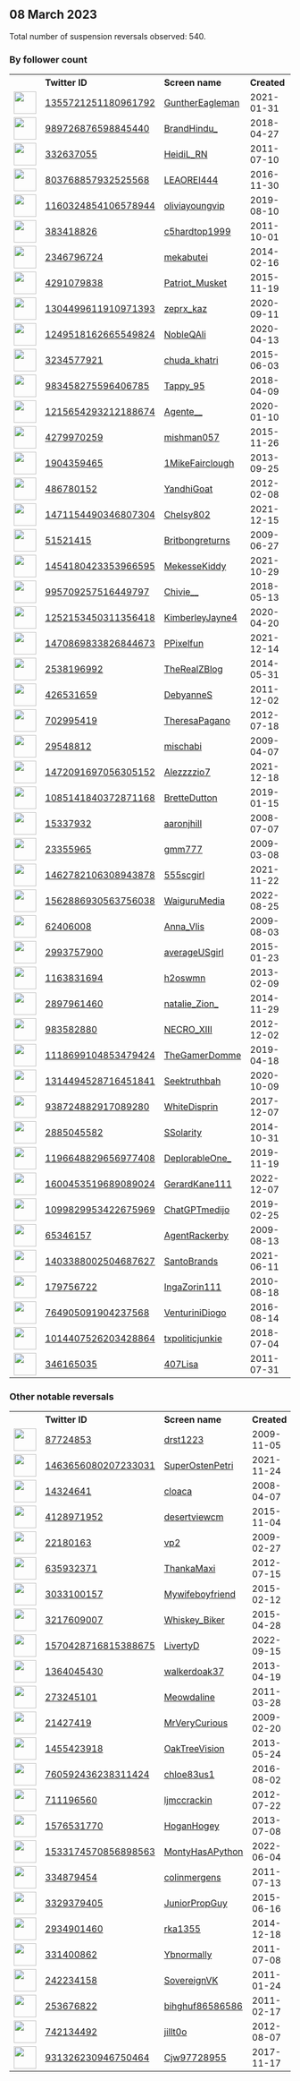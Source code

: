 
## 08 March 2023
Total number of suspension reversals observed: 540.

### By follower count
<table><tr><th></th><th align="left">Twitter ID</th><th align="left">Screen name</th>
<th align="left">Created</th><th align="left">Status</th><th align="left">Suspended</th><th align="left">Followers</th>
<tr><td><a href="https://pbs.twimg.com/profile_images/1606836521784512512/Xb-_cXXi_normal.jpg"><img src="https://pbs.twimg.com/profile_images/1606836521784512512/Xb-_cXXi_normal.jpg" width="40px" height="40px" align="center"/></a></td><td><a href="https://twitter.com/intent/user?user_id=1355721251180961792">1355721251180961792</a></td><td><a href="https://twitter.com/GuntherEagleman">GuntherEagleman</a></td><td>2021-01-31</td><td align="center"></td><td>2023-03-06</td><td>304717</td></tr>
<tr><td><a href="https://pbs.twimg.com/profile_images/1665021307514421248/zFzAoico_normal.jpg"><img src="https://pbs.twimg.com/profile_images/1665021307514421248/zFzAoico_normal.jpg" width="40px" height="40px" align="center"/></a></td><td><a href="https://twitter.com/intent/user?user_id=989726876598845440">989726876598845440</a></td><td><a href="https://twitter.com/BrandHindu_">BrandHindu_</a></td><td>2018-04-27</td><td align="center"></td><td>2022-06-29</td><td>53107</td></tr>
<tr><td><a href="https://pbs.twimg.com/profile_images/1637743239523454978/C_9-gO17_normal.jpg"><img src="https://pbs.twimg.com/profile_images/1637743239523454978/C_9-gO17_normal.jpg" width="40px" height="40px" align="center"/></a></td><td><a href="https://twitter.com/intent/user?user_id=332637055">332637055</a></td><td><a href="https://twitter.com/HeidiL_RN">HeidiL_RN</a></td><td>2011-07-10</td><td align="center"></td><td>2023-02-17</td><td>43610</td></tr>
<tr><td><a href="https://pbs.twimg.com/profile_images/1611403096478859277/gak90KqR_normal.jpg"><img src="https://pbs.twimg.com/profile_images/1611403096478859277/gak90KqR_normal.jpg" width="40px" height="40px" align="center"/></a></td><td><a href="https://twitter.com/intent/user?user_id=803768857932525568">803768857932525568</a></td><td><a href="https://twitter.com/LEAOREI444">LEAOREI444</a></td><td>2016-11-30</td><td align="center"></td><td>2023-02-02</td><td>37063</td></tr>
<tr><td><a href="https://pbs.twimg.com/profile_images/1633483517232553987/ExlaVrcD_normal.jpg"><img src="https://pbs.twimg.com/profile_images/1633483517232553987/ExlaVrcD_normal.jpg" width="40px" height="40px" align="center"/></a></td><td><a href="https://twitter.com/intent/user?user_id=1160324854106578944">1160324854106578944</a></td><td><a href="https://twitter.com/oliviayoungvip">oliviayoungvip</a></td><td>2019-08-10</td><td align="center"></td><td>2022-10-20</td><td>29252</td></tr>
<tr><td><a href="https://pbs.twimg.com/profile_images/1265428528817999873/aSn3LFbd_normal.jpg"><img src="https://pbs.twimg.com/profile_images/1265428528817999873/aSn3LFbd_normal.jpg" width="40px" height="40px" align="center"/></a></td><td><a href="https://twitter.com/intent/user?user_id=383418826">383418826</a></td><td><a href="https://twitter.com/c5hardtop1999">c5hardtop1999</a></td><td>2011-10-01</td><td align="center"></td><td></td><td>28544</td></tr>
<tr><td><a href="https://pbs.twimg.com/profile_images/704688444975423488/ud2R-QZf_normal.jpg"><img src="https://pbs.twimg.com/profile_images/704688444975423488/ud2R-QZf_normal.jpg" width="40px" height="40px" align="center"/></a></td><td><a href="https://twitter.com/intent/user?user_id=2346796724">2346796724</a></td><td><a href="https://twitter.com/mekabutei">mekabutei</a></td><td>2014-02-16</td><td align="center"></td><td>2023-02-04</td><td>17122</td></tr>
<tr><td><a href="https://pbs.twimg.com/profile_images/1633214078796587019/5Bbf7b27_normal.jpg"><img src="https://pbs.twimg.com/profile_images/1633214078796587019/5Bbf7b27_normal.jpg" width="40px" height="40px" align="center"/></a></td><td><a href="https://twitter.com/intent/user?user_id=4291079838">4291079838</a></td><td><a href="https://twitter.com/Patriot_Musket">Patriot_Musket</a></td><td>2015-11-19</td><td align="center"></td><td></td><td>16706</td></tr>
<tr><td><a href="https://pbs.twimg.com/profile_images/1628529394321956864/9mNUwdbu_normal.jpg"><img src="https://pbs.twimg.com/profile_images/1628529394321956864/9mNUwdbu_normal.jpg" width="40px" height="40px" align="center"/></a></td><td><a href="https://twitter.com/intent/user?user_id=1304499611910971393">1304499611910971393</a></td><td><a href="https://twitter.com/zeprx_kaz">zeprx_kaz</a></td><td>2020-09-11</td><td align="center"></td><td></td><td>15320</td></tr>
<tr><td><a href="https://pbs.twimg.com/profile_images/1636248196493049856/DTQlPAl5_normal.jpg"><img src="https://pbs.twimg.com/profile_images/1636248196493049856/DTQlPAl5_normal.jpg" width="40px" height="40px" align="center"/></a></td><td><a href="https://twitter.com/intent/user?user_id=1249518162665549824">1249518162665549824</a></td><td><a href="https://twitter.com/NobleQAli">NobleQAli</a></td><td>2020-04-13</td><td align="center"></td><td>2022-05-18</td><td>13494</td></tr>
<tr><td><a href="https://pbs.twimg.com/profile_images/1561130287656214528/XwDXUxrH_normal.jpg"><img src="https://pbs.twimg.com/profile_images/1561130287656214528/XwDXUxrH_normal.jpg" width="40px" height="40px" align="center"/></a></td><td><a href="https://twitter.com/intent/user?user_id=3234577921">3234577921</a></td><td><a href="https://twitter.com/chuda_khatri">chuda_khatri</a></td><td>2015-06-03</td><td align="center"></td><td>2022-12-08</td><td>12309</td></tr>
<tr><td><a href="https://pbs.twimg.com/profile_images/1267726646787796992/a1kF_H_J_normal.jpg"><img src="https://pbs.twimg.com/profile_images/1267726646787796992/a1kF_H_J_normal.jpg" width="40px" height="40px" align="center"/></a></td><td><a href="https://twitter.com/intent/user?user_id=983458275596406785">983458275596406785</a></td><td><a href="https://twitter.com/Tappy_95">Tappy_95</a></td><td>2018-04-09</td><td align="center">👋</td><td></td><td>10308</td></tr>
<tr><td><a href="https://pbs.twimg.com/profile_images/1633519337221890073/ynpuvJJv_normal.jpg"><img src="https://pbs.twimg.com/profile_images/1633519337221890073/ynpuvJJv_normal.jpg" width="40px" height="40px" align="center"/></a></td><td><a href="https://twitter.com/intent/user?user_id=1215654293212188674">1215654293212188674</a></td><td><a href="https://twitter.com/Agente__">Agente__</a></td><td>2020-01-10</td><td align="center"></td><td>2022-12-16</td><td>10159</td></tr>
<tr><td><a href="https://pbs.twimg.com/profile_images/942916944860143616/Hy4IDOVx_normal.jpg"><img src="https://pbs.twimg.com/profile_images/942916944860143616/Hy4IDOVx_normal.jpg" width="40px" height="40px" align="center"/></a></td><td><a href="https://twitter.com/intent/user?user_id=4279970259">4279970259</a></td><td><a href="https://twitter.com/mishman057">mishman057</a></td><td>2015-11-26</td><td align="center"></td><td></td><td>9910</td></tr>
<tr><td><a href="https://pbs.twimg.com/profile_images/1496188744503902208/OpERPvep_normal.jpg"><img src="https://pbs.twimg.com/profile_images/1496188744503902208/OpERPvep_normal.jpg" width="40px" height="40px" align="center"/></a></td><td><a href="https://twitter.com/intent/user?user_id=1904359465">1904359465</a></td><td><a href="https://twitter.com/1MikeFairclough">1MikeFairclough</a></td><td>2013-09-25</td><td align="center"></td><td>2022-08-04</td><td>9596</td></tr>
<tr><td><a href="https://pbs.twimg.com/profile_images/1633698109829021696/usKcMK4S_normal.jpg"><img src="https://pbs.twimg.com/profile_images/1633698109829021696/usKcMK4S_normal.jpg" width="40px" height="40px" align="center"/></a></td><td><a href="https://twitter.com/intent/user?user_id=486780152">486780152</a></td><td><a href="https://twitter.com/YandhiGoat">YandhiGoat</a></td><td>2012-02-08</td><td align="center"></td><td>2022-12-22</td><td>9410</td></tr>
<tr><td><a href="https://pbs.twimg.com/profile_images/1478088747816206340/NuPUZ1OP_normal.jpg"><img src="https://pbs.twimg.com/profile_images/1478088747816206340/NuPUZ1OP_normal.jpg" width="40px" height="40px" align="center"/></a></td><td><a href="https://twitter.com/intent/user?user_id=1471154490346807304">1471154490346807304</a></td><td><a href="https://twitter.com/Chelsy802">Chelsy802</a></td><td>2021-12-15</td><td align="center"></td><td>2022-02-13</td><td>9155</td></tr>
<tr><td><a href="https://pbs.twimg.com/profile_images/1639241885989388290/5cZoe-0r_normal.jpg"><img src="https://pbs.twimg.com/profile_images/1639241885989388290/5cZoe-0r_normal.jpg" width="40px" height="40px" align="center"/></a></td><td><a href="https://twitter.com/intent/user?user_id=51521415">51521415</a></td><td><a href="https://twitter.com/Britbongreturns">Britbongreturns</a></td><td>2009-06-27</td><td align="center"></td><td></td><td>8167</td></tr>
<tr><td><a href="https://pbs.twimg.com/profile_images/1513479095757197321/HCOxeQ2L_normal.jpg"><img src="https://pbs.twimg.com/profile_images/1513479095757197321/HCOxeQ2L_normal.jpg" width="40px" height="40px" align="center"/></a></td><td><a href="https://twitter.com/intent/user?user_id=1454180423353966595">1454180423353966595</a></td><td><a href="https://twitter.com/MekesseKiddy">MekesseKiddy</a></td><td>2021-10-29</td><td align="center"></td><td>2022-10-07</td><td>7574</td></tr>
<tr><td><a href="https://pbs.twimg.com/profile_images/1523299312775708673/GBDfNg9S_normal.jpg"><img src="https://pbs.twimg.com/profile_images/1523299312775708673/GBDfNg9S_normal.jpg" width="40px" height="40px" align="center"/></a></td><td><a href="https://twitter.com/intent/user?user_id=995709257516449797">995709257516449797</a></td><td><a href="https://twitter.com/Chivie__">Chivie__</a></td><td>2018-05-13</td><td align="center">🚫</td><td>2022-10-01</td><td>7492</td></tr>
<tr><td><a href="https://pbs.twimg.com/profile_images/1665058439029051394/VAIcldyb_normal.jpg"><img src="https://pbs.twimg.com/profile_images/1665058439029051394/VAIcldyb_normal.jpg" width="40px" height="40px" align="center"/></a></td><td><a href="https://twitter.com/intent/user?user_id=1252153450311356418">1252153450311356418</a></td><td><a href="https://twitter.com/KimberleyJayne4">KimberleyJayne4</a></td><td>2020-04-20</td><td align="center"></td><td>2022-07-19</td><td>7328</td></tr>
<tr><td><a href="https://pbs.twimg.com/profile_images/1472321567073968139/j5DCK3nS_normal.jpg"><img src="https://pbs.twimg.com/profile_images/1472321567073968139/j5DCK3nS_normal.jpg" width="40px" height="40px" align="center"/></a></td><td><a href="https://twitter.com/intent/user?user_id=1470869833826844673">1470869833826844673</a></td><td><a href="https://twitter.com/PPixelfun">PPixelfun</a></td><td>2021-12-14</td><td align="center"></td><td>2023-03-03</td><td>7326</td></tr>
<tr><td><a href="https://pbs.twimg.com/profile_images/1642132955878260737/AykmBAht_normal.jpg"><img src="https://pbs.twimg.com/profile_images/1642132955878260737/AykmBAht_normal.jpg" width="40px" height="40px" align="center"/></a></td><td><a href="https://twitter.com/intent/user?user_id=2538196992">2538196992</a></td><td><a href="https://twitter.com/TheRealZBlog">TheRealZBlog</a></td><td>2014-05-31</td><td align="center"></td><td></td><td>7003</td></tr>
<tr><td><a href="https://pbs.twimg.com/profile_images/1637449456877551619/BFdnGgkW_normal.jpg"><img src="https://pbs.twimg.com/profile_images/1637449456877551619/BFdnGgkW_normal.jpg" width="40px" height="40px" align="center"/></a></td><td><a href="https://twitter.com/intent/user?user_id=426531659">426531659</a></td><td><a href="https://twitter.com/DebyanneS">DebyanneS</a></td><td>2011-12-02</td><td align="center"></td><td>2022-08-05</td><td>6724</td></tr>
<tr><td><a href="https://pbs.twimg.com/profile_images/1633902880154370088/Yn7Wqzpq_normal.jpg"><img src="https://pbs.twimg.com/profile_images/1633902880154370088/Yn7Wqzpq_normal.jpg" width="40px" height="40px" align="center"/></a></td><td><a href="https://twitter.com/intent/user?user_id=702995419">702995419</a></td><td><a href="https://twitter.com/TheresaPagano">TheresaPagano</a></td><td>2012-07-18</td><td align="center"></td><td></td><td>6548</td></tr>
<tr><td><a href="https://pbs.twimg.com/profile_images/1653617980423696385/XiIu8AYN_normal.jpg"><img src="https://pbs.twimg.com/profile_images/1653617980423696385/XiIu8AYN_normal.jpg" width="40px" height="40px" align="center"/></a></td><td><a href="https://twitter.com/intent/user?user_id=29548812">29548812</a></td><td><a href="https://twitter.com/mischabi">mischabi</a></td><td>2009-04-07</td><td align="center"></td><td></td><td>6110</td></tr>
<tr><td><a href="https://pbs.twimg.com/profile_images/1633805362858999809/GZgX-yeF_normal.jpg"><img src="https://pbs.twimg.com/profile_images/1633805362858999809/GZgX-yeF_normal.jpg" width="40px" height="40px" align="center"/></a></td><td><a href="https://twitter.com/intent/user?user_id=1472091697056305152">1472091697056305152</a></td><td><a href="https://twitter.com/Alezzzzio7">Alezzzzio7</a></td><td>2021-12-18</td><td align="center"></td><td>2022-11-11</td><td>5820</td></tr>
<tr><td><a href="https://pbs.twimg.com/profile_images/1636913822647582721/cI9jW2kG_normal.jpg"><img src="https://pbs.twimg.com/profile_images/1636913822647582721/cI9jW2kG_normal.jpg" width="40px" height="40px" align="center"/></a></td><td><a href="https://twitter.com/intent/user?user_id=1085141840372871168">1085141840372871168</a></td><td><a href="https://twitter.com/BretteDutton">BretteDutton</a></td><td>2019-01-15</td><td align="center"></td><td>2022-11-29</td><td>5526</td></tr>
<tr><td><a href="https://pbs.twimg.com/profile_images/636635195324534784/Up-uxZbV_normal.png"><img src="https://pbs.twimg.com/profile_images/636635195324534784/Up-uxZbV_normal.png" width="40px" height="40px" align="center"/></a></td><td><a href="https://twitter.com/intent/user?user_id=15337932">15337932</a></td><td><a href="https://twitter.com/aaronjhill">aaronjhill</a></td><td>2008-07-07</td><td align="center"></td><td></td><td>5512</td></tr>
<tr><td><a href="https://pbs.twimg.com/profile_images/927378579419271168/ByfBA4eR_normal.jpg"><img src="https://pbs.twimg.com/profile_images/927378579419271168/ByfBA4eR_normal.jpg" width="40px" height="40px" align="center"/></a></td><td><a href="https://twitter.com/intent/user?user_id=23355965">23355965</a></td><td><a href="https://twitter.com/gmm777">gmm777</a></td><td>2009-03-08</td><td align="center"></td><td></td><td>5467</td></tr>
<tr><td><a href="https://pbs.twimg.com/profile_images/1567241783934951425/z0p9NWph_normal.jpg"><img src="https://pbs.twimg.com/profile_images/1567241783934951425/z0p9NWph_normal.jpg" width="40px" height="40px" align="center"/></a></td><td><a href="https://twitter.com/intent/user?user_id=1462782106308943878">1462782106308943878</a></td><td><a href="https://twitter.com/555scgirl">555scgirl</a></td><td>2021-11-22</td><td align="center"></td><td>2022-12-25</td><td>5411</td></tr>
<tr><td><a href="https://pbs.twimg.com/profile_images/1630796650967969792/QI0QTZiI_normal.jpg"><img src="https://pbs.twimg.com/profile_images/1630796650967969792/QI0QTZiI_normal.jpg" width="40px" height="40px" align="center"/></a></td><td><a href="https://twitter.com/intent/user?user_id=1562886930563756038">1562886930563756038</a></td><td><a href="https://twitter.com/WaiguruMedia">WaiguruMedia</a></td><td>2022-08-25</td><td align="center"></td><td>2023-03-02</td><td>5338</td></tr>
<tr><td><a href="https://pbs.twimg.com/profile_images/378800000730224644/ee6e02cce11b20f5d229f7d7afd7aa28_normal.jpeg"><img src="https://pbs.twimg.com/profile_images/378800000730224644/ee6e02cce11b20f5d229f7d7afd7aa28_normal.jpeg" width="40px" height="40px" align="center"/></a></td><td><a href="https://twitter.com/intent/user?user_id=62406008">62406008</a></td><td><a href="https://twitter.com/Anna_Vlis">Anna_Vlis</a></td><td>2009-08-03</td><td align="center"></td><td>2022-12-18</td><td>5020</td></tr>
<tr><td><a href="https://pbs.twimg.com/profile_images/950792956025253888/Wm0USfHv_normal.jpg"><img src="https://pbs.twimg.com/profile_images/950792956025253888/Wm0USfHv_normal.jpg" width="40px" height="40px" align="center"/></a></td><td><a href="https://twitter.com/intent/user?user_id=2993757900">2993757900</a></td><td><a href="https://twitter.com/averageUSgirl">averageUSgirl</a></td><td>2015-01-23</td><td align="center"></td><td></td><td>4972</td></tr>
<tr><td><a href="https://pbs.twimg.com/profile_images/378800000670249101/8103969c137c1e503994227b19553e03_normal.jpeg"><img src="https://pbs.twimg.com/profile_images/378800000670249101/8103969c137c1e503994227b19553e03_normal.jpeg" width="40px" height="40px" align="center"/></a></td><td><a href="https://twitter.com/intent/user?user_id=1163831694">1163831694</a></td><td><a href="https://twitter.com/h2oswmn">h2oswmn</a></td><td>2013-02-09</td><td align="center"></td><td>2022-11-27</td><td>4917</td></tr>
<tr><td><a href="https://pbs.twimg.com/profile_images/1590416267080507393/mYLfZRlQ_normal.jpg"><img src="https://pbs.twimg.com/profile_images/1590416267080507393/mYLfZRlQ_normal.jpg" width="40px" height="40px" align="center"/></a></td><td><a href="https://twitter.com/intent/user?user_id=2897961460">2897961460</a></td><td><a href="https://twitter.com/natalie_Zion_">natalie_Zion_</a></td><td>2014-11-29</td><td align="center"></td><td>2023-02-27</td><td>4914</td></tr>
<tr><td><a href="https://pbs.twimg.com/profile_images/1635737168797913089/wL1G16B2_normal.jpg"><img src="https://pbs.twimg.com/profile_images/1635737168797913089/wL1G16B2_normal.jpg" width="40px" height="40px" align="center"/></a></td><td><a href="https://twitter.com/intent/user?user_id=983582880">983582880</a></td><td><a href="https://twitter.com/NECRO_XIII">NECRO_XIII</a></td><td>2012-12-02</td><td align="center"></td><td></td><td>4862</td></tr>
<tr><td><a href="https://pbs.twimg.com/profile_images/1662147575884005381/1k8phCvI_normal.jpg"><img src="https://pbs.twimg.com/profile_images/1662147575884005381/1k8phCvI_normal.jpg" width="40px" height="40px" align="center"/></a></td><td><a href="https://twitter.com/intent/user?user_id=1118699104853479424">1118699104853479424</a></td><td><a href="https://twitter.com/TheGamerDomme">TheGamerDomme</a></td><td>2019-04-18</td><td align="center"></td><td>2022-04-14</td><td>4506</td></tr>
<tr><td><a href="https://pbs.twimg.com/profile_images/1560669572759539713/MPag2JkR_normal.jpg"><img src="https://pbs.twimg.com/profile_images/1560669572759539713/MPag2JkR_normal.jpg" width="40px" height="40px" align="center"/></a></td><td><a href="https://twitter.com/intent/user?user_id=1314494528716451841">1314494528716451841</a></td><td><a href="https://twitter.com/Seektruthbah">Seektruthbah</a></td><td>2020-10-09</td><td align="center"></td><td>2023-02-25</td><td>4422</td></tr>
<tr><td><a href="https://pbs.twimg.com/profile_images/1634063831746899969/p6w4RRMN_normal.jpg"><img src="https://pbs.twimg.com/profile_images/1634063831746899969/p6w4RRMN_normal.jpg" width="40px" height="40px" align="center"/></a></td><td><a href="https://twitter.com/intent/user?user_id=938724882917089280">938724882917089280</a></td><td><a href="https://twitter.com/WhiteDisprin">WhiteDisprin</a></td><td>2017-12-07</td><td align="center">🚫</td><td>2023-01-28</td><td>4346</td></tr>
<tr><td><a href="https://pbs.twimg.com/profile_images/1664662785102594049/tX63D0jW_normal.jpg"><img src="https://pbs.twimg.com/profile_images/1664662785102594049/tX63D0jW_normal.jpg" width="40px" height="40px" align="center"/></a></td><td><a href="https://twitter.com/intent/user?user_id=2885045582">2885045582</a></td><td><a href="https://twitter.com/SSolarity">SSolarity</a></td><td>2014-10-31</td><td align="center"></td><td></td><td>4294</td></tr>
<tr><td><a href="https://pbs.twimg.com/profile_images/1587959999522914305/OXieHc8w_normal.jpg"><img src="https://pbs.twimg.com/profile_images/1587959999522914305/OXieHc8w_normal.jpg" width="40px" height="40px" align="center"/></a></td><td><a href="https://twitter.com/intent/user?user_id=1196648829656977408">1196648829656977408</a></td><td><a href="https://twitter.com/DeplorableOne_">DeplorableOne_</a></td><td>2019-11-19</td><td align="center"></td><td>2022-12-08</td><td>4146</td></tr>
<tr><td><a href="https://pbs.twimg.com/profile_images/1660993584139468800/-BmAPw0b_normal.jpg"><img src="https://pbs.twimg.com/profile_images/1660993584139468800/-BmAPw0b_normal.jpg" width="40px" height="40px" align="center"/></a></td><td><a href="https://twitter.com/intent/user?user_id=1600453519689089024">1600453519689089024</a></td><td><a href="https://twitter.com/GerardKane111">GerardKane111</a></td><td>2022-12-07</td><td align="center"></td><td>2023-02-07</td><td>3775</td></tr>
<tr><td><a href="https://pbs.twimg.com/profile_images/1649189377585688579/_Uj6CAon_normal.jpg"><img src="https://pbs.twimg.com/profile_images/1649189377585688579/_Uj6CAon_normal.jpg" width="40px" height="40px" align="center"/></a></td><td><a href="https://twitter.com/intent/user?user_id=1099829953422675969">1099829953422675969</a></td><td><a href="https://twitter.com/ChatGPTmedijo">ChatGPTmedijo</a></td><td>2019-02-25</td><td align="center"></td><td>2022-07-28</td><td>3740</td></tr>
<tr><td><a href="https://pbs.twimg.com/profile_images/1639704874391568384/Nm6HhXMd_normal.jpg"><img src="https://pbs.twimg.com/profile_images/1639704874391568384/Nm6HhXMd_normal.jpg" width="40px" height="40px" align="center"/></a></td><td><a href="https://twitter.com/intent/user?user_id=65346157">65346157</a></td><td><a href="https://twitter.com/AgentRackerby">AgentRackerby</a></td><td>2009-08-13</td><td align="center"></td><td>2023-03-05</td><td>3558</td></tr>
<tr><td><a href="https://pbs.twimg.com/profile_images/1639770445946707973/8hHWGjaZ_normal.jpg"><img src="https://pbs.twimg.com/profile_images/1639770445946707973/8hHWGjaZ_normal.jpg" width="40px" height="40px" align="center"/></a></td><td><a href="https://twitter.com/intent/user?user_id=1403388002504687627">1403388002504687627</a></td><td><a href="https://twitter.com/SantoBrands">SantoBrands</a></td><td>2021-06-11</td><td align="center"></td><td>2022-08-31</td><td>3213</td></tr>
<tr><td><a href="https://pbs.twimg.com/profile_images/1128825276757139457/Tdjv72P5_normal.png"><img src="https://pbs.twimg.com/profile_images/1128825276757139457/Tdjv72P5_normal.png" width="40px" height="40px" align="center"/></a></td><td><a href="https://twitter.com/intent/user?user_id=179756722">179756722</a></td><td><a href="https://twitter.com/IngaZorin111">IngaZorin111</a></td><td>2010-08-18</td><td align="center"></td><td></td><td>3196</td></tr>
<tr><td><a href="https://pbs.twimg.com/profile_images/1363171599067840518/Y-75cVVK_normal.jpg"><img src="https://pbs.twimg.com/profile_images/1363171599067840518/Y-75cVVK_normal.jpg" width="40px" height="40px" align="center"/></a></td><td><a href="https://twitter.com/intent/user?user_id=764905091904237568">764905091904237568</a></td><td><a href="https://twitter.com/VenturiniDiogo">VenturiniDiogo</a></td><td>2016-08-14</td><td align="center"></td><td></td><td>3175</td></tr>
<tr><td><a href="https://pbs.twimg.com/profile_images/1285284440860758022/NXzvvD0K_normal.jpg"><img src="https://pbs.twimg.com/profile_images/1285284440860758022/NXzvvD0K_normal.jpg" width="40px" height="40px" align="center"/></a></td><td><a href="https://twitter.com/intent/user?user_id=1014407526203428864">1014407526203428864</a></td><td><a href="https://twitter.com/txpoliticjunkie">txpoliticjunkie</a></td><td>2018-07-04</td><td align="center"></td><td></td><td>3169</td></tr>
<tr><td><a href="https://pbs.twimg.com/profile_images/459598161896824832/WQBT_tRd_normal.jpeg"><img src="https://pbs.twimg.com/profile_images/459598161896824832/WQBT_tRd_normal.jpeg" width="40px" height="40px" align="center"/></a></td><td><a href="https://twitter.com/intent/user?user_id=346165035">346165035</a></td><td><a href="https://twitter.com/407Lisa">407Lisa</a></td><td>2011-07-31</td><td align="center"></td><td></td><td>3145</td></tr>
</table>

### Other notable reversals
<table><tr><th></th><th align="left">Twitter ID</th><th align="left">Screen name</th>
<th align="left">Created</th><th align="left">Status</th><th align="left">Suspended</th><th align="left">Followers</th>
<tr><td><a href="https://pbs.twimg.com/profile_images/1566889476814557184/w1Kn7ZWQ_normal.jpg"><img src="https://pbs.twimg.com/profile_images/1566889476814557184/w1Kn7ZWQ_normal.jpg" width="40px" height="40px" align="center"/></a></td><td><a href="https://twitter.com/intent/user?user_id=87724853">87724853</a></td><td><a href="https://twitter.com/drst1223">drst1223</a></td><td>2009-11-05</td><td align="center">🔒</td><td>2023-02-09</td><td>9</td></tr>
<tr><td><a href="https://pbs.twimg.com/profile_images/1633834916902502406/meu8ZTHt_normal.jpg"><img src="https://pbs.twimg.com/profile_images/1633834916902502406/meu8ZTHt_normal.jpg" width="40px" height="40px" align="center"/></a></td><td><a href="https://twitter.com/intent/user?user_id=1463656080207233031">1463656080207233031</a></td><td><a href="https://twitter.com/SuperOstenPetri">SuperOstenPetri</a></td><td>2021-11-24</td><td align="center">🚫</td><td>2022-12-17</td><td>2291</td></tr>
<tr><td><a href="https://pbs.twimg.com/profile_images/294070786/ugly_bird_normal.jpg"><img src="https://pbs.twimg.com/profile_images/294070786/ugly_bird_normal.jpg" width="40px" height="40px" align="center"/></a></td><td><a href="https://twitter.com/intent/user?user_id=14324641">14324641</a></td><td><a href="https://twitter.com/cloaca">cloaca</a></td><td>2008-04-07</td><td align="center">🔒</td><td>2023-02-09</td><td>4</td></tr>
<tr><td><a href="https://abs.twimg.com/sticky/default_profile_images/default_profile_normal.png"><img src="https://abs.twimg.com/sticky/default_profile_images/default_profile_normal.png" width="40px" height="40px" align="center"/></a></td><td><a href="https://twitter.com/intent/user?user_id=4128971952">4128971952</a></td><td><a href="https://twitter.com/desertviewcm">desertviewcm</a></td><td>2015-11-04</td><td align="center">🔒</td><td>2023-02-09</td><td>5</td></tr>
<tr><td><a href="https://abs.twimg.com/sticky/default_profile_images/default_profile_normal.png"><img src="https://abs.twimg.com/sticky/default_profile_images/default_profile_normal.png" width="40px" height="40px" align="center"/></a></td><td><a href="https://twitter.com/intent/user?user_id=22180163">22180163</a></td><td><a href="https://twitter.com/vp2">vp2</a></td><td>2009-02-27</td><td align="center">🔒</td><td>2023-02-09</td><td>6</td></tr>
<tr><td><a href="https://pbs.twimg.com/profile_images/1602056967320657926/jASd2X7m_normal.jpg"><img src="https://pbs.twimg.com/profile_images/1602056967320657926/jASd2X7m_normal.jpg" width="40px" height="40px" align="center"/></a></td><td><a href="https://twitter.com/intent/user?user_id=635932371">635932371</a></td><td><a href="https://twitter.com/ThankaMaxi">ThankaMaxi</a></td><td>2012-07-15</td><td align="center">🔒</td><td>2023-02-09</td><td>11</td></tr>
<tr><td><a href="https://pbs.twimg.com/profile_images/1610693486826721307/Yff4sbDl_normal.jpg"><img src="https://pbs.twimg.com/profile_images/1610693486826721307/Yff4sbDl_normal.jpg" width="40px" height="40px" align="center"/></a></td><td><a href="https://twitter.com/intent/user?user_id=3033100157">3033100157</a></td><td><a href="https://twitter.com/Mywifeboyfriend">Mywifeboyfriend</a></td><td>2015-02-12</td><td align="center"></td><td>2023-01-06</td><td>1752</td></tr>
<tr><td><a href="https://pbs.twimg.com/profile_images/1197766917500608518/IcCaPY2X_normal.jpg"><img src="https://pbs.twimg.com/profile_images/1197766917500608518/IcCaPY2X_normal.jpg" width="40px" height="40px" align="center"/></a></td><td><a href="https://twitter.com/intent/user?user_id=3217609007">3217609007</a></td><td><a href="https://twitter.com/Whiskey_Biker">Whiskey_Biker</a></td><td>2015-04-28</td><td align="center">🔒</td><td>2023-02-09</td><td>2</td></tr>
<tr><td><a href="https://pbs.twimg.com/profile_images/1648748481228730369/TsEISIfG_normal.jpg"><img src="https://pbs.twimg.com/profile_images/1648748481228730369/TsEISIfG_normal.jpg" width="40px" height="40px" align="center"/></a></td><td><a href="https://twitter.com/intent/user?user_id=1570428716815388675">1570428716815388675</a></td><td><a href="https://twitter.com/LivertyD">LivertyD</a></td><td>2022-09-15</td><td align="center"></td><td>2022-12-29</td><td>174</td></tr>
<tr><td><a href="https://pbs.twimg.com/profile_images/1252570606014431233/X__uKR1M_normal.jpg"><img src="https://pbs.twimg.com/profile_images/1252570606014431233/X__uKR1M_normal.jpg" width="40px" height="40px" align="center"/></a></td><td><a href="https://twitter.com/intent/user?user_id=1364045430">1364045430</a></td><td><a href="https://twitter.com/walkerdoak37">walkerdoak37</a></td><td>2013-04-19</td><td align="center">🔒</td><td>2023-02-09</td><td>7</td></tr>
<tr><td><a href="https://pbs.twimg.com/profile_images/1332178858645331969/3LX1aGLu_normal.jpg"><img src="https://pbs.twimg.com/profile_images/1332178858645331969/3LX1aGLu_normal.jpg" width="40px" height="40px" align="center"/></a></td><td><a href="https://twitter.com/intent/user?user_id=273245101">273245101</a></td><td><a href="https://twitter.com/Meowdaline">Meowdaline</a></td><td>2011-03-28</td><td align="center">🔒</td><td>2023-02-09</td><td>0</td></tr>
<tr><td><a href="https://pbs.twimg.com/profile_images/1633453937482256384/fTcwOXXz_normal.jpg"><img src="https://pbs.twimg.com/profile_images/1633453937482256384/fTcwOXXz_normal.jpg" width="40px" height="40px" align="center"/></a></td><td><a href="https://twitter.com/intent/user?user_id=21427419">21427419</a></td><td><a href="https://twitter.com/MrVeryCurious">MrVeryCurious</a></td><td>2009-02-20</td><td align="center"></td><td>2022-11-24</td><td>427</td></tr>
<tr><td><a href="https://pbs.twimg.com/profile_images/1635017894831566851/MadR0RPO_normal.jpg"><img src="https://pbs.twimg.com/profile_images/1635017894831566851/MadR0RPO_normal.jpg" width="40px" height="40px" align="center"/></a></td><td><a href="https://twitter.com/intent/user?user_id=1455423918">1455423918</a></td><td><a href="https://twitter.com/OakTreeVision">OakTreeVision</a></td><td>2013-05-24</td><td align="center"></td><td>2022-11-24</td><td>2825</td></tr>
<tr><td><a href="https://pbs.twimg.com/profile_images/767834566572724224/kDmpgkl4_normal.jpg"><img src="https://pbs.twimg.com/profile_images/767834566572724224/kDmpgkl4_normal.jpg" width="40px" height="40px" align="center"/></a></td><td><a href="https://twitter.com/intent/user?user_id=760592436238311424">760592436238311424</a></td><td><a href="https://twitter.com/chloe83us1">chloe83us1</a></td><td>2016-08-02</td><td align="center"></td><td>2023-03-01</td><td>35</td></tr>
<tr><td><a href="https://pbs.twimg.com/profile_images/738182852660056064/ChjzCANf_normal.jpg"><img src="https://pbs.twimg.com/profile_images/738182852660056064/ChjzCANf_normal.jpg" width="40px" height="40px" align="center"/></a></td><td><a href="https://twitter.com/intent/user?user_id=711196560">711196560</a></td><td><a href="https://twitter.com/ljmccrackin">ljmccrackin</a></td><td>2012-07-22</td><td align="center">🔒</td><td>2023-02-09</td><td>0</td></tr>
<tr><td><a href="https://pbs.twimg.com/profile_images/1360993553736998914/LegLwtHb_normal.jpg"><img src="https://pbs.twimg.com/profile_images/1360993553736998914/LegLwtHb_normal.jpg" width="40px" height="40px" align="center"/></a></td><td><a href="https://twitter.com/intent/user?user_id=1576531770">1576531770</a></td><td><a href="https://twitter.com/HoganHogey">HoganHogey</a></td><td>2013-07-08</td><td align="center">🔒</td><td>2023-02-09</td><td>2</td></tr>
<tr><td><a href="https://pbs.twimg.com/profile_images/1608151637809324033/z5iZDRIb_normal.jpg"><img src="https://pbs.twimg.com/profile_images/1608151637809324033/z5iZDRIb_normal.jpg" width="40px" height="40px" align="center"/></a></td><td><a href="https://twitter.com/intent/user?user_id=1533174570856898563">1533174570856898563</a></td><td><a href="https://twitter.com/MontyHasAPython">MontyHasAPython</a></td><td>2022-06-04</td><td align="center">🔒</td><td>2022-12-29</td><td>1118</td></tr>
<tr><td><a href="https://pbs.twimg.com/profile_images/1599662318647857153/cMbQujab_normal.jpg"><img src="https://pbs.twimg.com/profile_images/1599662318647857153/cMbQujab_normal.jpg" width="40px" height="40px" align="center"/></a></td><td><a href="https://twitter.com/intent/user?user_id=334879454">334879454</a></td><td><a href="https://twitter.com/colinmergens">colinmergens</a></td><td>2011-07-13</td><td align="center">🔒</td><td>2023-02-09</td><td>4</td></tr>
<tr><td><a href="https://pbs.twimg.com/profile_images/935270327218819072/rJMkCi82_normal.jpg"><img src="https://pbs.twimg.com/profile_images/935270327218819072/rJMkCi82_normal.jpg" width="40px" height="40px" align="center"/></a></td><td><a href="https://twitter.com/intent/user?user_id=3329379405">3329379405</a></td><td><a href="https://twitter.com/JuniorPropGuy">JuniorPropGuy</a></td><td>2015-06-16</td><td align="center">🔒</td><td>2023-02-09</td><td>1</td></tr>
<tr><td><a href="https://abs.twimg.com/sticky/default_profile_images/default_profile_normal.png"><img src="https://abs.twimg.com/sticky/default_profile_images/default_profile_normal.png" width="40px" height="40px" align="center"/></a></td><td><a href="https://twitter.com/intent/user?user_id=2934901460">2934901460</a></td><td><a href="https://twitter.com/rka1355">rka1355</a></td><td>2014-12-18</td><td align="center"></td><td>2023-02-09</td><td>13</td></tr>
<tr><td><a href="https://pbs.twimg.com/profile_images/1609621221263433732/_AwQ6lFV_normal.jpg"><img src="https://pbs.twimg.com/profile_images/1609621221263433732/_AwQ6lFV_normal.jpg" width="40px" height="40px" align="center"/></a></td><td><a href="https://twitter.com/intent/user?user_id=331400862">331400862</a></td><td><a href="https://twitter.com/Ybnormally">Ybnormally</a></td><td>2011-07-08</td><td align="center"></td><td>2023-02-09</td><td>1109</td></tr>
<tr><td><a href="https://pbs.twimg.com/profile_images/456227915076599808/oxFB_AYt_normal.png"><img src="https://pbs.twimg.com/profile_images/456227915076599808/oxFB_AYt_normal.png" width="40px" height="40px" align="center"/></a></td><td><a href="https://twitter.com/intent/user?user_id=242234158">242234158</a></td><td><a href="https://twitter.com/SovereignVK">SovereignVK</a></td><td>2011-01-24</td><td align="center"></td><td>2023-02-09</td><td>10</td></tr>
<tr><td><a href="https://abs.twimg.com/sticky/default_profile_images/default_profile_normal.png"><img src="https://abs.twimg.com/sticky/default_profile_images/default_profile_normal.png" width="40px" height="40px" align="center"/></a></td><td><a href="https://twitter.com/intent/user?user_id=253676822">253676822</a></td><td><a href="https://twitter.com/bihghuf86586586">bihghuf86586586</a></td><td>2011-02-17</td><td align="center">🔒</td><td>2023-02-09</td><td>0</td></tr>
<tr><td><a href="https://pbs.twimg.com/profile_images/414873010118459392/WzumPrmr_normal.jpeg"><img src="https://pbs.twimg.com/profile_images/414873010118459392/WzumPrmr_normal.jpeg" width="40px" height="40px" align="center"/></a></td><td><a href="https://twitter.com/intent/user?user_id=742134492">742134492</a></td><td><a href="https://twitter.com/jillt0o">jillt0o</a></td><td>2012-08-07</td><td align="center">🔒</td><td>2023-02-09</td><td>4</td></tr>
<tr><td><a href="https://abs.twimg.com/sticky/default_profile_images/default_profile_normal.png"><img src="https://abs.twimg.com/sticky/default_profile_images/default_profile_normal.png" width="40px" height="40px" align="center"/></a></td><td><a href="https://twitter.com/intent/user?user_id=931326230946750464">931326230946750464</a></td><td><a href="https://twitter.com/Cjw97728955">Cjw97728955</a></td><td>2017-11-17</td><td align="center">🔒</td><td>2023-02-09</td><td>3</td></tr>
</table>
